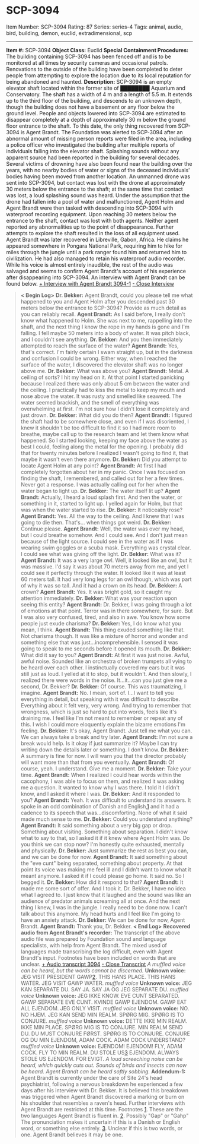 # SCP-3094
Item Number: SCP-3094
Rating: 87
Series: series-4
Tags: animal, audio, bird, building, demon, euclid, extradimensional, scp

---

**Item #:** SCP-3094
**Object Class:** Euclid
**Special Containment Procedures:** The building containing SCP-3094 has been fenced off and is to be monitored at all times by security cameras and occasional patrols. Renovations to the outside of the building have been completed to deter people from attempting to explore the location due to its local reputation for being abandoned and haunted.
**Description:** SCP-3094 is an empty elevator shaft located within the former site of ████████ Aquarium and Conservatory. The shaft has a width of 4 m and a length of 5.5 m. It extends up to the third floor of the building, and descends to an unknown depth, though the building does not have a basement or any floor below the ground level. People and objects lowered into SCP-3094 are estimated to disappear completely at a depth of approximately 30 m below the ground floor entrance to the shaft. To this date, the only thing recovered from SCP-3094 is Agent Brandt.
The Foundation was alerted to SCP-3094 after an abnormal amount of missing person reports were filed in the area, including a police officer who investigated the building after multiple reports of individuals falling into the elevator shaft. Splashing sounds without any apparent source had been reported in the building for several decades. Several victims of drowning have also been found near the building over the years, with no nearby bodies of water or signs of the deceased individuals' bodies having been moved from another location.
An unmanned drone was sent into SCP-3094, but contact was lost with the drone at approximately 30 meters below the entrance to the shaft; at the same time that contact was lost, a loud splashing sound was heard. Under the assumption that the drone had fallen into a pool of water and malfunctioned, Agent Holm and Agent Brandt were then tasked with descending into SCP-3094 with waterproof recording equipment. Upon reaching 30 meters below the entrance to the shaft, contact was lost with both agents. Neither agent reported any abnormalities up to the point of disappearance. Further attempts to explore the shaft resulted in the loss of all equipment used.
Agent Brandt was later recovered in Libreville, Gabon, Africa. He claims he appeared somewhere in Pongara National Park, requiring him to hike for miles through the jungle until a park ranger found him and returned him to civilization. He had also managed to retain his waterproof audio recorder. While his voice is almost entirely inaudible, the rest of the audio was salvaged and seems to confirm Agent Brandt's account of his experience after disappearing into SCP-3094. An interview with Agent Brandt can be found below.
[\+ Interview with Agent Brandt 3094-1](javascript:;)
[\- Close Interview](javascript:;)
> **< Begin Log>**
> **Dr. Bekker:** Agent Brandt, could you please tell me what happened to you and Agent Holm after you descended past 30 meters below the entrance to SCP-3094? Provide as much detail as you can reliably recall.
> **Agent Brandt:** As I said before, I really don't know what happened to Holm. She was next to me, rappelling into the shaft, and the next thing I know the rope in my hands is gone and I'm falling. I fell maybe 50 meters into a body of water. It was pitch black, and I couldn't see anything.
> **Dr. Bekker:** And you then immediately attempted to reach the surface of the water?
> **Agent Brandt:** Yes, that's correct. I'm fairly certain I swam straight up, but in the darkness and confusion I could be wrong. Either way, when I reached the surface of the water, I discovered the elevator shaft was no longer above me.
> **Dr. Bekker:** What was above you?
> **Agent Brandt:** Metal. A ceiling of sorts? I hit my head on it. At that point I started panicking because I realized there was only about 5 cm between the water and the ceiling. I practically had to kiss the metal to keep my mouth and nose above the water. It was rusty and smelled like seaweed. The water seemed brackish, and the smell of everything was overwhelming at first. I'm not sure how I didn't lose it completely and just drown.
> **Dr. Bekker:** What did you do then?
> **Agent Brandt:** I figured the shaft had to be somewhere close, and even if I was disoriented, I knew it shouldn't be too difficult to find it so I had more room to breathe, maybe call up to the research team and let them know what happened. So I started looking, keeping my face above the water as best I could, feeling along the metal for the opening. I probably did that for twenty minutes before I realized I wasn't going to find it, that maybe it wasn't even there anymore.
> **Dr. Bekker:** Did you attempt to locate Agent Holm at any point?
> **Agent Brandt:** At first I had completely forgotten about her in my panic. Once I was focused on finding the shaft, I remembered, and called out for her a few times. Never got a response. I was actually calling out for her when the water began to light up.
> **Dr. Bekker:** The water itself lit up?
> **Agent Brandt:** Actually, I heard a loud splash first. And then the water, or something in it, started to light up. I yelled again for Holm, but that was when the water started to rise.
> **Dr. Bekker:** It noticeably rose?
> **Agent Brandt:** Yes. All the way to the ceiling. And I knew that I was going to die then. That's… when things got weird.
> **Dr. Bekker:** Continue please.
> **Agent Brandt:** Well, the water was over my head, but I could breathe somehow. And I could see. And I don't just mean because of the light source. I could see in the water as if I was wearing swim goggles or a scuba mask. Everything was crystal clear. I could see what was giving off the light.
> **Dr. Bekker:** What was it?
> **Agent Brandt:** It was a very large owl. Well, it looked like an owl, but it was massive. I'd say it was about 70 meters away from me, and yet I could see it perfectly through the water. It looked like it was at least 60 meters tall. It had very long legs for an owl though, which was part of why it was so tall. And it had a crown on its head.
> **Dr. Bekker:** A crown?
> **Agent Brandt:** Yes. It was bright gold, so it caught my attention immediately.
> **Dr. Bekker:** What was your reaction upon seeing this entity?
> **Agent Brandt:** Dr. Bekker, I was going through a lot of emotions at that point. Terror was in there somewhere, for sure. But I was also very confused, tired, and also in awe. You know how some people just exude charisma?
> **Dr. Bekker:** Yes, I do know what you mean, I think.
> **Agent Brandt:** This thing exuded something like that. Not charisma though. It was like a mixture of horror and wonder and something else that was just…incomprehensible. I sensed it was going to speak to me seconds before it opened its mouth.
> **Dr. Bekker:** What did it say to you?
> **Agent Brandt:** At first it was just noise. Awful, awful noise. Sounded like an orchestra of broken trumpets all vying to be heard over each other. I instinctually covered my ears but it was still just as loud. I yelled at it to stop, but it wouldn't. And then slowly, I realized there were words in the noise. It…it…can you just give me a second, Dr. Bekker?
> **Dr. Bekker:** Of course. This was traumatizing, I imagine.
> **Agent Brandt:** No. I mean, sort of. I…I want to tell you everything in detail, but speaking with it was difficult to describe. Everything about it felt very, very wrong. And trying to remember that wrongness, which is just so hard to put into words, feels like it's draining me. I feel like I'm not meant to remember or repeat any of this. I wish I could more eloquently explain the bizarre emotions I'm feeling.
> **Dr. Bekker:** It's okay, Agent Brandt. Just tell me what you can. We can always take a break and try later.
> **Agent Brandt:** I'm not sure a break would help. Is it okay if just summarize it? Maybe I can try writing down the details later or something. I don't know.
> **Dr. Bekker:** A summary is fine for now. I will warn you that the director probably will want more than that from you eventually.
> **Agent Brandt:** Of course, yeah. I understand. Give me a moment.
> **Dr. Bekker:** Take your time.
> **Agent Brandt:** When I realized I could hear words within the cacophony, I was able to focus on them, and realized it was asking me a question. It wanted to know why I was there. I told it I didn't know, and I asked it where I was.
> **Dr. Bekker:** And it responded to you?
> **Agent Brandt:** Yeah. It was difficult to understand its answers. It spoke in an odd combination of Danish and English,[1](javascript:;) and it had a cadence to its speech that was…discomforting. None of what it said made much sense to me.
> **Dr. Bekker:** Could you understand anything?
> **Agent Brandt:** It said something about a very big gap or drop. Something about visiting. Something about separation. I didn't know what to say to that, so I asked it if it knew where Agent Holm was. Do you think we can stop now? I'm honestly quite exhausted, mentally and physically.
> **Dr. Bekker:** Just summarize the rest as best you can, and we can be done for now.
> **Agent Brandt:** It said something about the "eve cunt" being separated, something about property. At that point its voice was making me feel ill and I didn't want to know what it meant anymore. I asked it if I could please go home. It said no. So I begged it.
> **Dr. Bekker:** How did it respond to that?
> **Agent Brandt:** It made me some sort of offer. And I took it. Dr. Bekker, I have no idea what I agreed to. I just know that it laughed and the sound was like an audience of predator animals screaming all at once. And the next thing I knew, I was in the jungle. I really need to be done now. I can't talk about this anymore. My head hurts and I feel like I'm going to have an anxiety attack.
> **Dr. Bekker:** We can be done for now, Agent Brandt.
> **Agent Brandt:** Thank you, Dr. Bekker.
> **< End Log>**
**Recovered audio from Agent Brandt's recorder:**
The transcript of the above audio file was prepared by Foundation sound and language specialists, with help from Agent Brandt. The mixed used of languages made transcribing the log difficult, even with Agent Brandt's input. Footnotes have been included on words that are unclear.
[\+ Audio transcript 3094](javascript:;)
[\- Close Transcript](javascript:;)
> _A muffled voice can be heard, but the words cannot be discerned._
> **Unknown voice:** JEG VISIT PRESIDENT GAWP[2](javascript:;). THIS HANS PLACE. THIS HANS WATER. JEG VISIT GAWP WATER.
> _muffled voice_
> **Unknown voice:** JEG KAN SEPARATE DU. SAY JA. SAY JA OG JEG SEPARATE DU.
> _muffled voice_
> **Unknown voice:** JEG IKKE KNOW. EVE CUNT SEPARATED. GAWP SEPARATE EVE CUNT. KVINDE GAWP EJENDOM. GAWP EAT ALL EJENDOM. JEG ONLY VISIT.
> _muffled voice_
> **Unknown voice:** NO. NO HJEM. JEG KAN SEND MIN REALM. SPØRG MIG. SPØRG IS TO CONJURE.
> _muffled voice_
> **Unknown voice:** DETTE IKKE MIN REALM. IKKE MIN PLACE. SPØRG MIG IS TO CONJURE. MIN REALM SEND DU. DU MUST CONJURE FØRST. SPØRG IS TO CONJURE. CONJURE OG DU MIN EJENDOM, ADAM COCK. ADAM COCK UNDERSTAND?
> _muffled voice_
> **Unknown voice:** EJENDOM! EJENDOM! FLY, ADAM COCK. FLY TO MIN REALM. DU STOLE US[3](javascript:;) EJENDOM. ALWAYS STOLE US EJENDOM. FOR EVIGT.
> _A loud screeching noise can be heard, which quickly cuts out. Sounds of birds and insects can now be heard._
> _Agent Brandt can be heard softly sobbing._
**Addendum-1:** Agent Brandt is currently under the care of Site 24's head psychiatrist, following a nervous breakdown he experienced a few days after his interview with Dr. Bekker. It is believed this breakdown was triggered when Agent Brandt discovered a marking or burn on his shoulder that resembles a raven's head. Further interviews with Agent Brandt are restricted at this time.
Footnotes
[1](javascript:;). These are the two languages Agent Brandt is fluent in.
[2](javascript:;). Possibly "Gap" or "Gahp" The pronunciation makes it uncertain if this is a Danish or English word, or something else entirely.
[3](javascript:;). Unclear if this is two words, or one. Agent Brandt believes it may be one.